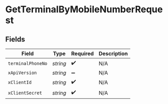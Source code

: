 # GetTerminalByMobileNumberRequest


## Fields

| Field              | Type               | Required           | Description        |
| ------------------ | ------------------ | ------------------ | ------------------ |
| `terminalPhoneNo`  | *string*           | :heavy_check_mark: | N/A                |
| `xApiVersion`      | *string*           | :heavy_minus_sign: | N/A                |
| `xClientId`        | *string*           | :heavy_check_mark: | N/A                |
| `xClientSecret`    | *string*           | :heavy_check_mark: | N/A                |